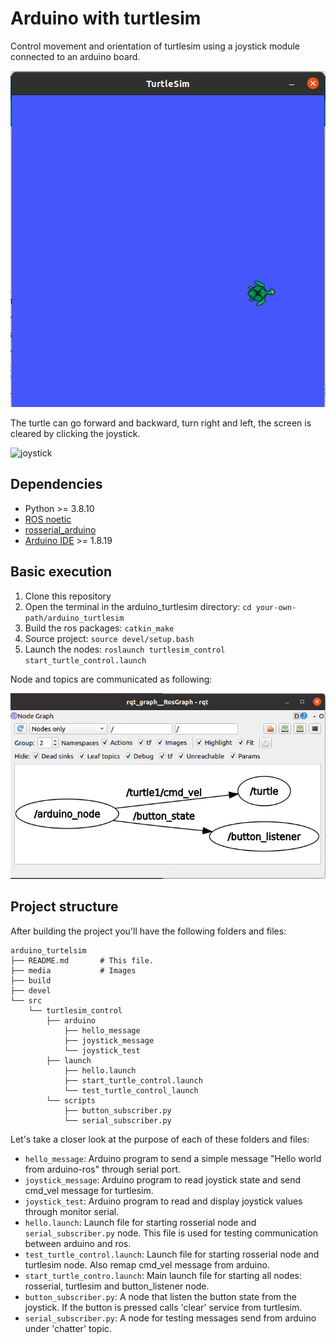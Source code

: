 # Arduino with turtlesim

Control movement and orientation of turtlesim using a joystick module connected to an arduino board.

![turtlesim](media/turtlesim.gif)

The turtle can go forward and backward, turn right and left, the screen is cleared by clicking the joystick.

![joystick](media/joystick.gif)



## Dependencies
* Python >= 3.8.10
* [ROS noetic](http://wiki.ros.org/noetic)
* [rosserial_arduino](http://wiki.ros.org/rosserial_arduino/Tutorials/Arduino%20IDE%20Setup)
* [Arduino IDE](https://www.arduino.cc/en/software) >= 1.8.19

## Basic execution
1. Clone this repository
2. Open the terminal in the arduino_turtlesim directory: `cd your-own-path/arduino_turtlesim`
3. Build the ros packages: `catkin_make`
4. Source project: `source devel/setup.bash`
5. Launch the nodes: `roslaunch turtlesim_control start_turtle_control.launch`

Node and topics are communicated as following:

![node_graph](media/arduino_turtlesim_node_graph.png)

## Project structure

After building the project you'll have the following folders and files:

```
arduino_turtelsim
├── README.md       # This file.
├── media           # Images
├── build
├── devel
└── src
    └── turtlesim_control
        ├── arduino
            ├── hello_message
            ├── joystick_message
            └── joystick_test
        ├── launch
            ├── hello.launch
            ├── start_turtle_control.launch
            └── test_turtle_control_launch
        └── scripts
            ├── button_subscriber.py
            └── serial_subscriber.py
```

Let's take a closer look at the purpose of each of these folders and files:

* `hello_message`: Arduino program to send a simple message "Hello world from arduino-ros" through serial port.
* `joystick_message`: Arduino program to read joystick state and send cmd_vel message for turtlesim.
* `joystick_test`: Arduino program to read and display joystick values through monitor serial.
* `hello.launch`: Launch file for starting rosserial node and `serial_subscriber.py` node. This file is used for testing communication between arduino and ros.
* `test_turtle_control.launch`: Launch file for starting rosserial node and turtlesim node. Also remap cmd_vel message from arduino.
* `start_turtle_contro.launch`: Main launch file for starting all nodes: rosserial, turtlesim and button_listener node.
* `button_subscriber.py`: A node that listen the button state from the joystick. If the button is pressed calls 'clear' service from turtlesim.
* `serial_subscriber.py`: A node for testing messages send from arduino under 'chatter' topic.
